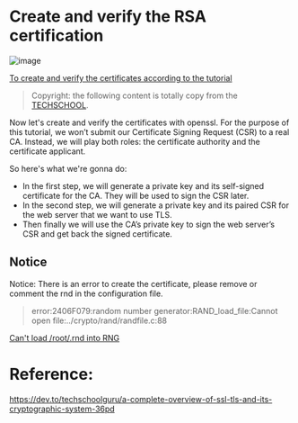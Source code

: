 # Create and verify the RSA certification

![image](https://www.gitcoins.io/assets/images/asymmetric-overview-4b4225f21c160ad9a57edd113e730068.png)


[To create and verify the certificates according to the tutorial](https://www.gitcoins.io/docs/next/create-certificates)

> Copyright: the following content is totally copy from the [TECHSCHOOL](https://dev.to/techschoolguru/how-to-create-sign-ssl-tls-certificates-2aai).

Now let's create and verify the certificates with openssl.
For the purpose of this tutorial, we won’t submit our Certificate Signing Request (CSR) to a real CA. Instead, we will play both roles: the certificate authority and the certificate applicant.

So here's what we're gonna do:
- In the first step, we will generate a private key and its self-signed certificate for the CA. They will be used to sign the CSR later.
- In the second step, we will generate a private key and its paired CSR for the web server that we want to use TLS.
- Then finally we will use the CA’s private key to sign the web server’s CSR and get back the signed certificate.

## Notice
Notice: There is an error to create the certificate, please remove or comment the rnd in the configuration file.

>error:2406F079:random number generator:RAND_load_file:Cannot open file:../crypto/rand/randfile.c:88

[Can't load /root/.rnd into RNG](https://stackoverflow.com/questions/63893662/cant-load-root-rnd-into-rng)

# Reference:
https://dev.to/techschoolguru/a-complete-overview-of-ssl-tls-and-its-cryptographic-system-36pd

